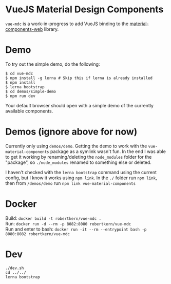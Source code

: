 # VueJS Material Design Components

`vue-mdc` is a work-in-progress to add VueJS binding to the [material-components-web](https://github.com/material-components/material-components-web) library.

# Demo

To try out the simple demo, do the following:

```
$ cd vue-mdc
$ npm install -g lerna # Skip this if lerna is already installed
$ npm install
$ lerna bootstrap
$ cd demos/simple-demo
$ npm run dev
```

Your default browser should open with a simple demo of the currently available components.

# Demos (ignore above for now)

Currently only using `demos/demo`. Getting the demo to work with the `vue-material-components` package as
a symlink wasn't fun. In the end I was able to get it working by renaming/deleting the `node_modules`
folder for the "package", so `./node_modules` renamed to something else or deleted.

I haven't checked with the `lerna bootstrap` command using the current config, but I know it
works using `npm link`. In the `./` folder run `npm link`, then from `/demos/demo` run `npm link vue-material-components`

# Docker
Build: `docker build -t robertkern/vue-mdc .`  
Run: `docker run -d --rm -p 8082:8080 robertkern/vue-mdc`  
Run and enter to bash: `docker run -it --rm --entrypoint bash -p 8080:8082 robertkern/vue-mdc`

# Dev
`./dev.sh`  
`cd ../../`  
`lerna bootstrap`
